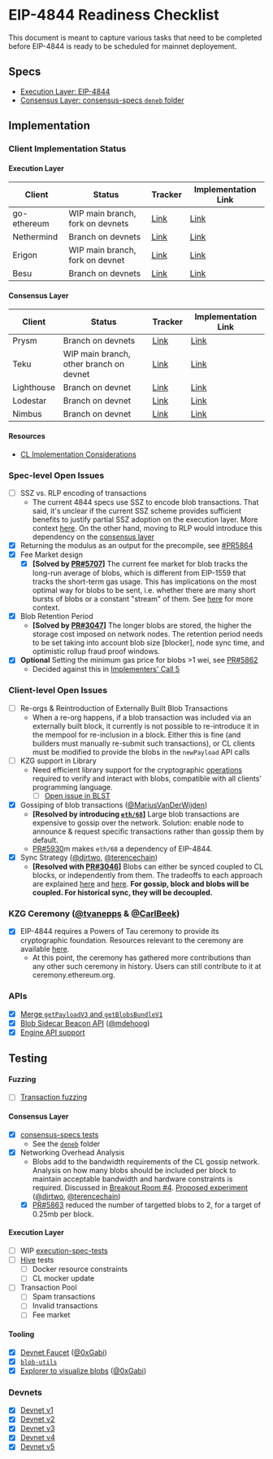 # EIP-4844 Readiness Checklist

This document is meant to capture various tasks that need to be completed before EIP-4844 is ready to be scheduled for mainnet deployement. 

## Specs

- [Execution Layer: EIP-4844](https://eips.ethereum.org/EIPS/eip-4844)
- [Consensus Layer: consensus-specs `deneb` folder](https://github.com/ethereum/consensus-specs/tree/dev/specs/deneb)

## Implementation

### Client Implementation Status 

#### Execution Layer 

| Client | Status | Tracker | Implementation Link | 
| ------ | ------ | ---- | ----- | 
| go-ethereum | WIP main branch, fork on devnets | [Link](https://github.com/ethereum/go-ethereum/issues/27047) | [Link](https://github.com/mdehoog/go-ethereum/tree/eip-4844) | 
| Nethermind | Branch on devnets | [Link](https://github.com/NethermindEth/nethermind/issues/4558) | [Link](https://github.com/NethermindEth/nethermind/pull/4858) | 
| Erigon | WIP main branch, fork on devnet | [Link](https://github.com/ledgerwatch/erigon/pulls?q=is%3Apr+label%3Adencun+) | [Link](https://github.com/roberto-bayardo/erigon/pull/1) |
| Besu | Branch on devnets | [Link](https://github.com/hyperledger/besu/issues/4631) | [Link](https://github.com/hyperledger/besu/commits/eip-4844-interop) | 

#### Consensus Layer 

| Client | Status | Tracker | Implementation Link | 
| ------ | ------ | ---- | ----- | 
| Prysm | Branch on devnets | [Link](https://github.com/prysmaticlabs/prysm/issues/11823)| [Link](https://github.com/prysmaticlabs/prysm/tree/eip4844) |
| Teku | WIP main branch, other branch on devnet | [Link](https://github.com/ConsenSys/teku/issues/5681) | [Link](https://github.com/ConsenSys/teku/tree/4844-interop) |
| Lighthouse | Branch on devnet | [Link](https://github.com/sigp/lighthouse/issues?q=is%3Aissue+is%3Aopen+label%3Adeneb) | [Link](https://github.com/sigp/lighthouse/tree/deneb-free-blobs)  |
| Lodestar | Branch on devnet | [Link](https://github.com/ChainSafe/lodestar/issues/5279) | [Link](https://github.com/ChainSafe/lodestar/tree/g11tech/free-the-blobs) | 
| Nimbus | Branch on devnet |  [Link](https://github.com/status-im/nimbus-eth2/issues/4395) | [Link](https://github.com/status-im/nimbus-eth2/tree/unstable) |

#### Resources 
 - [CL Implementation Considerations](https://hackmd.io/@terencechain/ByH4cbMfi) 

### Spec-level Open Issues 

- [ ] SSZ vs. RLP encoding of transactions
    - The current 4844 specs use SSZ to encode blob transactions. That said, it's unclear if the current SSZ scheme provides sufficient benefits to justify partial SSZ adoption on the execution layer. More context [here](https://hackmd.io/nz-IqXLPQ-yahFPFlPl62A). On the other hand, moving to RLP would introduce this dependency on the [consensus layer](https://github.com/ethereum/consensus-specs/pull/3345/files)
- [x] Returning the modulus as an output for the precompile, see [#PR5864](https://github.com/ethereum/EIPs/pull/5864)
- [x] Fee Market design
    - [x] **[Solved by [PR#5707](https://github.com/ethereum/EIPs/pull/5353#issuecomment-1199277606)]** The current fee market for blob tracks the long-run average of blobs, which is different from EIP-1559 that tracks the short-term gas usage. This has implications on the most optimal way for blobs to be sent, i.e. whether there are many short bursts of blobs or a constant "stream" of them. See [here](https://github.com/ethereum/EIPs/pull/5353#issuecomment-1199277606) for more context. 
- [x] Blob Retention Period
    - **[Solved by [PR#3047](https://github.com/ethereum/consensus-specs/pull/3047)]** The longer blobs are stored, the higher the storage cost imposed on network nodes. The retention period needs to be set taking into account blob size [blocker], node sync time, and optimistic rollup fraud proof windows.
- [x] **Optional** Setting the minimum gas price for blobs >1 wei, see [PR#5862](https://github.com/ethereum/EIPs/pull/5862)
    - Decided against this in [Implementers' Call 5](https://github.com/ethereum/pm/issues/670)  


### Client-level Open Issues

- [ ] Re-orgs & Reintroduction of Externally Built Blob Transactions 
    - When a re-org happens, if a blob transaction was included via an externally built block, it currently is not possible to re-introduce it in the mempool for re-inclusion in a block. Either this is fine (and builders must manually re-submit such transactions), or CL clients must be modified to provide the blobs in the `newPayload` API calls
- [ ] KZG support in Library
    - Need efficient library support for the cryptographic [operations](https://github.com/ethereum/consensus-specs/blob/dev/specs/eip4844/polynomial-commitments.md) required to verify and interact with blobs, compatible with all clients' programming language. 
        - [ ] [Open issue in BLST](https://github.com/supranational/blst/issues/10)
- [x] Gossiping of blob transactions ([@MariusVanDerWijden](https://github.com/MariusVanDerWijden))
    - **[Resolved by introducing [`eth/68`](https://github.com/ethereum/EIPs/pull/5793)]** Large blob transactions are expensive to gossip over the network. Solution: enable node to announce & request specific transactions rather than gossip them by default.
    - [PR#5930](https://github.com/ethereum/EIPs/pull/5930)m makes `eth/68` a dependency of EIP-4844. 
- [x] Sync Strategy ([@djrtwo](https://github.com/djrtwo), [@terencechain](https://github.com/terencechain)) 
    - **[Resolved with [PR#3046](https://github.com/ethereum/consensus-specs/pull/3046)]** Blobs can either be synced coupled to CL blocks, or independently from them. The tradeoffs to each approach are explained [here](https://hackmd.io/_3lpo0FzRNa1l7XB0ELH7Q?view) and [here](https://notes.ethereum.org/RLOGb1hYQ0aWt3hcVgzhgQ?view). **For gossip, block and blobs will be coupled. For historical sync, they will be decoupled.** 

### KZG Ceremony ([@tvanepps](https://github.com/tvanepps) & [@CarlBeek](https://github.com/CarlBeek))
- [x] EIP-4844 requires a Powers of Tau ceremony to provide its cryptographic foundation. Resources relevant to the ceremony are available [here](https://github.com/ethereum/KZG-Ceremony). 
    - At this point, the ceremony has gathered more contributions than any other such ceremony in history. Users can still contribute to it at ceremony.ethereum.org. 

### APIs
- [x] [Merge `getPayloadV3` and `getBlobsBundleV1`](https://github.com/ethereum/execution-apis/pull/402)
- [x] [Blob Sidecar Beacon API](https://github.com/Inphi/prysm/pull/21) ([@mdehoog](https://github.com/mdehoog))
- [x] [Engine API support](https://github.com/ethereum/execution-apis/pull/197)

## Testing 

#### Fuzzing 
- [ ] [Transaction fuzzing](https://github.com/MariusVanDerWijden/tx-fuzz)

#### Consensus Layer 
- [x] [consensus-specs tests](https://github.com/ethereum/consensus-specs/tree/dev/tests/core/pyspec)
    - See the [`deneb`](https://github.com/ethereum/consensus-specs/tree/dev/tests/core/pyspec/eth2spec/test/deneb) folder
- [x] Networking Overhead Analysis
    - Blobs add to the bandwidth requirements of the CL gossip network. Analysis on how many blobs should be included per block to maintain acceptable bandwidth and hardware constraints is required. Discussed in [Breakout Room #4](https://docs.google.com/document/d/1KgKZnb5P07rdLBb_nRCaXhzG_4PBoZXtFQNzKO2mrvc/edit#heading=h.t7yop7yz4l6m). [Proposed experiment](https://notes.ethereum.org/lQ_75o64R9q8ddt3M9M3tg?view) ([@djrtwo](https://github.com/djrtwo), [@terencechain](https://github.com/terencechain)) 
    - [x] [PR#5863](https://github.com/ethereum/EIPs/pull/5863) reduced the number of targetted blobs to 2, for a target of 0.25mb per block. 

#### Execution Layer
- [ ] WIP [execution-spec-tests](https://github.com/ethereum/execution-spec-tests/tree/main/fillers/eips/eip4844#-execution-specification-test-cases)
- [ ] [Hive](https://github.com/ethereum/hive) tests
    - [ ] Docker resource constraints
    - [ ] CL mocker update 
- [ ] Transaction Pool
    - [ ] Spam transactions
    - [ ] Invalid transactions
    - [ ] Fee market 

#### Tooling 

- [x] [Devnet Faucet](https://eip4844-faucet.vercel.app/) ([@0xGabi](https://github.com/0xGabi))
- [x] [`blob-utils`](https://github.com/Inphi/blob-utils) 
- [x] [Explorer to visualize blobs](https://github.com/blossomlabs/blobscan) ([@0xGabi](https://github.com/0xGabi))

### Devnets 

- [x] [Devnet v1](https://hackmd.io/@inphi/SJMXL1P6c)
- [x] [Devnet v2](https://hackmd.io/@inphi/SJKLtgJXs) 
- [x] [Devnet v3](https://notes.ethereum.org/@timbeiko/4844-devnet-3) 
- [x] [Devnet v4](https://notes.ethereum.org/@timbeiko/4844-devnet-4)
- [x] [Devnet v5](https://4844-devnet-5.ethpandaops.io/)